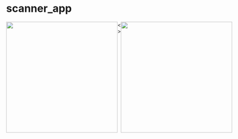 # scanner_app


<div >
  <div style="display: flex;  ">
    <img  width="300" src="./assets/readmeImages/weather2.jpg"/>
    <span>< ></span>
    <img width="300" src="./assets/readmeImages/weather1.jpg"/>
  </div>
</div>
